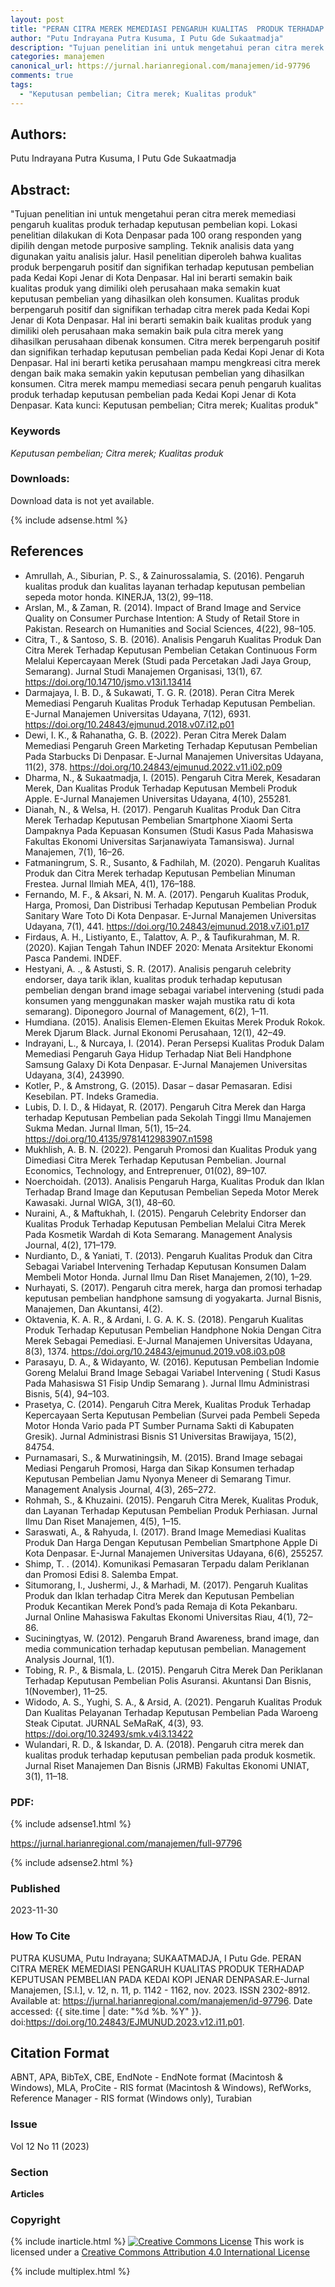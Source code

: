 ```yaml
---
layout: post
title: "PERAN CITRA MEREK MEMEDIASI PENGARUH KUALITAS  PRODUK TERHADAP KEPUTUSAN PEMBELIAN PADA KEDAI  KOPI JENAR DENPASAR"
author: "Putu Indrayana Putra Kusuma, I Putu Gde Sukaatmadja"
description: "Tujuan penelitian ini untuk mengetahui peran citra merek memediasi pengaruh kualitas produk terhadap keputusan pembelian kopi Lokasi penelitian dilakukan di Kota Denpas"
categories: manajemen
canonical_url: https://jurnal.harianregional.com/manajemen/id-97796
comments: true
tags:
  - "Keputusan pembelian; Citra merek; Kualitas produk"
---
```


## Authors:
Putu Indrayana Putra Kusuma, I Putu Gde Sukaatmadja

## Abstract:
"Tujuan penelitian ini untuk mengetahui peran citra merek memediasi pengaruh kualitas produk terhadap keputusan pembelian kopi. Lokasi penelitian dilakukan di Kota Denpasar pada 100 orang responden yang dipilih dengan metode purposive sampling. Teknik analisis data yang digunakan yaitu analisis jalur. Hasil penelitian diperoleh bahwa kualitas produk berpengaruh positif dan signifikan terhadap keputusan pembelian pada Kedai Kopi Jenar di Kota Denpasar. Hal ini berarti semakin baik kualitas produk yang dimiliki oleh perusahaan maka semakin kuat keputusan pembelian yang dihasilkan oleh konsumen. Kualitas produk berpengaruh positif dan signifikan terhadap citra merek pada Kedai Kopi Jenar di Kota Denpasar. Hal ini berarti semakin baik kualitas produk yang dimiliki oleh perusahaan maka semakin baik pula citra merek yang dihasilkan perusahaan dibenak konsumen. Citra merek berpengaruh positif dan signifikan terhadap keputusan pembelian pada Kedai Kopi Jenar di Kota Denpasar. Hal ini berarti ketika perusahaan mampu mengkreasi citra merek dengan baik maka semakin yakin keputusan pembelian yang dihasilkan konsumen. Citra merek mampu memediasi secara penuh pengaruh kualitas produk terhadap keputusan pembelian pada Kedai Kopi Jenar di Kota Denpasar. Kata kunci: Keputusan pembelian; Citra merek; Kualitas produk"

### Keywords
*Keputusan pembelian; Citra merek; Kualitas produk*

### Downloads:
Download data is not yet available.

{% include adsense.html %}
## References
- Amrullah, A., Siburian, P. S., & Zainurossalamia, S. (2016). Pengaruh kualitas produk dan kualitas layanan terhadap keputusan pembelian sepeda motor honda. KINERJA, 13(2), 99–118.
- Arslan, M., & Zaman, R. (2014). Impact of Brand Image and Service Quality on Consumer Purchase Intention: A Study of Retail Store in Pakistan. Research on Humanities and Social Sciences, 4(22), 98–105.
- Citra, T., & Santoso, S. B. (2016). Analisis Pengaruh Kualitas Produk Dan Citra Merek Terhadap Keputusan Pembelian Cetakan Continuous Form Melalui Kepercayaan Merek (Studi pada Percetakan Jadi Jaya Group, Semarang). Jurnal Studi Manajemen Organisasi, 13(1), 67. https://doi.org/10.14710/jsmo.v13i1.13414
- Darmajaya, I. B. D., & Sukawati, T. G. R. (2018). Peran Citra Merek Memediasi Pengaruh Kualitas Produk Terhadap Keputusan Pembelian. E-Jurnal Manajemen Universitas Udayana, 7(12), 6931. https://doi.org/10.24843/ejmunud.2018.v07.i12.p01
- Dewi, I. K., & Rahanatha, G. B. (2022). Peran Citra Merek Dalam Memediasi Pengaruh Green Marketing Terhadap Keputusan Pembelian Pada Starbucks Di Denpasar. E-Jurnal Manajemen Universitas Udayana, 11(2), 378. https://doi.org/10.24843/ejmunud.2022.v11.i02.p09
- Dharma, N., & Sukaatmadja, I. (2015). Pengaruh Citra Merek, Kesadaran Merek, Dan Kualitas Produk Terhadap Keputusan Membeli Produk Apple. E-Jurnal Manajemen Universitas Udayana, 4(10), 255281.
- Dianah, N., & Welsa, H. (2017). Pengaruh Kualitas Produk Dan Citra Merek Terhadap Keputusan Pembelian Smartphone Xiaomi Serta Dampaknya Pada Kepuasan Konsumen (Studi Kasus Pada Mahasiswa Fakultas Ekonomi Universitas Sarjanawiyata Tamansiswa). Jurnal Manajemen, 7(1), 16–26.
- Fatmaningrum, S. R., Susanto, & Fadhilah, M. (2020). Pengaruh Kualitas Produk dan Citra Merek terhadap Keputusan Pembelian Minuman Frestea. Jurnal Ilmiah MEA, 4(1), 176–188.
- Fernando, M. F., & Aksari, N. M. A. (2017). Pengaruh Kualitas Produk, Harga, Promosi, Dan Distribusi Terhadap Keputusan Pembelian Produk Sanitary Ware Toto Di Kota Denpasar. E-Jurnal Manajemen Universitas Udayana, 7(1), 441. https://doi.org/10.24843/ejmunud.2018.v7.i01.p17
- Firdaus, A. H., Listiyanto, E., Talattov, A. P., & Taufikurahman, M. R. (2020). Kajian Tengah Tahun INDEF 2020: Menata Arsitektur Ekonomi Pasca Pandemi. INDEF.
- Hestyani, A. ., & Astusti, S. R. (2017). Analisis pengaruh celebrity endorser, daya tarik iklan, kualitas produk terhadap keputusan pembelian dengan brand image sebagai variabel intervening (studi pada konsumen yang menggunakan masker wajah mustika ratu di kota semarang). Diponegoro Journal of Management, 6(2), 1–11.
- Humdiana. (2015). Analisis Elemen-Elemen Ekuitas Merek Produk Rokok. Merek Djarum Black. Jurnal Ekonomi Perusahaan, 12(1), 42–49.
- Indrayani, L., & Nurcaya, I. (2014). Peran Persepsi Kualitas Produk Dalam Memediasi Pengaruh Gaya Hidup Terhadap Niat Beli Handphone Samsung Galaxy Di Kota Denpasar. E-Jurnal Manajemen Universitas Udayana, 3(4), 243990.
- Kotler, P., & Amstrong, G. (2015). Dasar – dasar Pemasaran. Edisi Kesebilan. PT. Indeks Gramedia.
- Lubis, D. I. D., & Hidayat, R. (2017). Pengaruh Citra Merek dan Harga terhadap Keputusan Pembelian pada Sekolah Tinggi Ilmu Manajemen Sukma Medan. Jurnal Ilman, 5(1), 15–24. https://doi.org/10.4135/9781412983907.n1598
- Mukhlish, A. B. N. (2022). Pengaruh Promosi dan Kualitas Produk yang Dimediasi Citra Merek Terhadap Keputusan Pembelian. Journal Economics, Technology, and Entreprenuer, 01(02), 89–107.
- Noerchoidah. (2013). Analisis Pengaruh Harga, Kualitas Produk dan Iklan Terhadap Brand Image dan Keputusan Pembelian Sepeda Motor Merek Kawasaki. Jurnal WIGA, 3(1), 48–60.
- Nuraini, A., & Maftukhah, I. (2015). Pengaruh Celebrity Endorser dan Kualitas Produk Terhadap Keputusan Pembelian Melalui Citra Merek Pada Kosmetik Wardah di Kota Semarang. Management Analysis Journal, 4(2), 171–179.
- Nurdianto, D., & Yaniati, T. (2013). Pengaruh Kualitas Produk dan Citra Sebagai Variabel Intervening Terhadap Keputusan Konsumen Dalam Membeli Motor Honda. Jurnal Ilmu Dan Riset Manajemen, 2(10), 1–29.
- Nurhayati, S. (2017). Pengaruh citra merek, harga dan promosi terhadap keputusan pembelian handphone samsung di yogyakarta. Jurnal Bisnis, Manajemen, Dan Akuntansi, 4(2).
- Oktavenia, K. A. R., & Ardani, I. G. A. K. S. (2018). Pengaruh Kualitas Produk Terhadap Keputusan Pembelian Handphone Nokia Dengan Citra Merek Sebagai Pemediasi. E-Jurnal Manajemen Universitas Udayana, 8(3), 1374. https://doi.org/10.24843/ejmunud.2019.v08.i03.p08
- Parasayu, D. A., & Widayanto, W. (2016). Keputusan Pembelian Indomie Goreng Melalui Brand Image Sebagai Variabel Intervening ( Studi Kasus Pada Mahasiswa S1 Fisip Undip Semarang ). Jurnal Ilmu Administrasi Bisnis, 5(4), 94–103.
- Prasetya, C. (2014). Pengaruh Citra Merek, Kualitas Produk Terhadap Kepercayaan Serta Keputusan Pembelian (Survei pada Pembeli Sepeda Motor Honda Vario pada PT Sumber Purnama Sakti di Kabupaten Gresik). Jurnal Administrasi Bisnis S1 Universitas Brawijaya, 15(2), 84754.
- Purnamasari, S., & Murwatiningsih, M. (2015). Brand Image sebagai Mediasi Pengaruh Promosi, Harga dan Sikap Konsumen terhadap Keputusan Pembelian Jamu Nyonya Meneer di Semarang Timur. Management Analysis Journal, 4(3), 265–272.
- Rohmah, S., & Khuzaini. (2015). Pengaruh Citra Merek, Kualitas Produk, dan Layanan Terhadap Keputusan Pembelian Produk Perhiasan. Jurnal Ilmu Dan Riset Manajemen, 4(5), 1–15.
- Saraswati, A., & Rahyuda, I. (2017). Brand Image Memediasi Kualitas Produk Dan Harga Dengan Keputusan Pembelian Smartphone Apple Di Kota Denpasar. E-Jurnal Manajemen Universitas Udayana, 6(6), 255257.
- Shimp, T. . (2014). Komunikasi Pemasaran Terpadu dalam Periklanan dan Promosi Edisi 8. Salemba Empat.
- Situmorang, I., Jushermi, J., & Marhadi, M. (2017). Pengaruh Kualitas Produk dan Iklan terhadap Citra Merek dan Keputusan Pembelian Produk Kecantikan Merek Pond’s pada Remaja di Kota Pekanbaru. Jurnal Online Mahasiswa Fakultas Ekonomi Universitas Riau, 4(1), 72–86.
- Suciningtyas, W. (2012). Pengaruh Brand Awareness, brand image, dan media communication terhadap keputusan pembelian. Management Analysis Journal, 1(1).
- Tobing, R. P., & Bismala, L. (2015). Pengaruh Citra Merek Dan Periklanan Terhadap Keputusan Pembelian Polis Asuransi. Akuntansi Dan Bisnis, 1(November), 11–25.
- Widodo, A. S., Yughi, S. A., & Arsid, A. (2021). Pengaruh Kualitas Produk Dan Kualitas Pelayanan Terhadap Keputusan Pembelian Pada Waroeng Steak Ciputat. JURNAL SeMaRaK, 4(3), 93. https://doi.org/10.32493/smk.v4i3.13422
- Wulandari, R. D., & Iskandar, D. A. (2018). Pengaruh citra merek dan kualitas produk terhadap keputusan pembelian pada produk kosmetik. Jurnal Riset Manajemen Dan Bisnis (JRMB) Fakultas Ekonomi UNIAT, 3(1), 11–18.

### PDF:

{% include adsense1.html %}

https://jurnal.harianregional.com/manajemen/full-97796

{% include adsense2.html %}

### Published
2023-11-30

### How To Cite
PUTRA KUSUMA, Putu Indrayana; SUKAATMADJA, I Putu Gde.  PERAN CITRA MEREK MEMEDIASI PENGARUH KUALITAS  PRODUK TERHADAP KEPUTUSAN PEMBELIAN PADA KEDAI  KOPI JENAR DENPASAR.E-Jurnal Manajemen, [S.l.], v. 12, n. 11, p. 1142 - 1162, nov. 2023. ISSN 2302-8912. Available at: <https://jurnal.harianregional.com/manajemen/id-97796>. Date accessed: {{ site.time | date: "%d %b. %Y" }}. doi:https://doi.org/10.24843/EJMUNUD.2023.v12.i11.p01.

## Citation Format
ABNT, APA, BibTeX, CBE, EndNote - EndNote format (Macintosh & Windows), MLA, ProCite - RIS format (Macintosh & Windows), RefWorks, Reference Manager - RIS format (Windows only), Turabian

### Issue
Vol 12 No 11 (2023)

### Section 
**Articles**

### Copyright 
{% include inarticle.html %}
<a href="http://creativecommons.org/licenses/by/4.0/" rel="license"><img src="https://i.creativecommons.org/l/by/4.0/88x31.png" alt="Creative Commons License" /></a>
This work is licensed under a <a href="http://creativecommons.org/licenses/by/4.0/" rel="nofollow">Creative Commons Attribution 4.0 International License</a>

{% include multiplex.html %}

